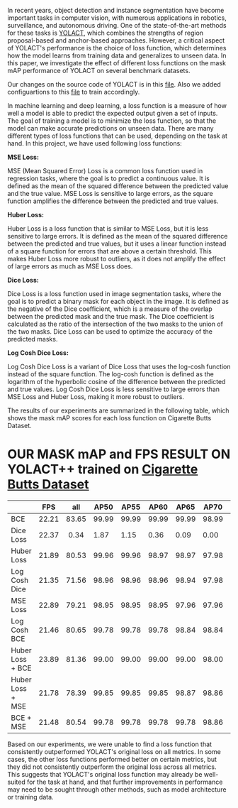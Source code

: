In recent years, object detection and instance segmentation have become important tasks in computer vision, with numerous applications in robotics, surveillance, and autonomous driving. One of the state-of-the-art methods for these tasks is [YOLACT](https://github.com/dbolya/yolact), which combines the strengths of region proposal-based and anchor-based approaches. However, a critical aspect of YOLACT's performance is the choice of loss function, which determines how the model learns from training data and generalizes to unseen data. In this paper, we investigate the effect of different loss functions on the mask mAP performance of YOLACT on several benchmark datasets. 

Our changes on the source code of YOLACT is in this [file](https://github.com/selamikarakas/YolactLossSurvey/blob/main/layers/modules/multibox_loss.py). Also we added configuartions to this [file](https://github.com/selamikarakas/YolactLossSurvey/blob/main/data/config.py) to train accordingly.

In machine learning and deep learning, a loss function is a measure of how well a model is able to predict the expected output given a set of inputs. The goal of training a model is to minimize the loss function, so that the model can make accurate predictions on unseen data. There are many different types of loss functions that can be used, depending on the task at hand. In this project, we have used following loss functions:

**MSE Loss:** 

MSE (Mean Squared Error) Loss is a common loss function used in regression tasks, where the goal is to predict a continuous value. It is defined as the mean of the squared difference between the predicted value and the true value. MSE Loss is sensitive to large errors, as the square function amplifies the difference between the predicted and true values.

**Huber Loss:**

Huber Loss is a loss function that is similar to MSE Loss, but it is less sensitive to large errors. It is defined as the mean of the squared difference between the predicted and true values, but it uses a linear function instead of a square function for errors that are above a certain threshold. This makes Huber Loss more robust to outliers, as it does not amplify the effect of large errors as much as MSE Loss does.

**Dice Loss:**

Dice Loss is a loss function used in image segmentation tasks, where the goal is to predict a binary mask for each object in the image. It is defined as the negative of the Dice coefficient, which is a measure of the overlap between the predicted mask and the true mask. The Dice coefficient is calculated as the ratio of the intersection of the two masks to the union of the two masks. Dice Loss can be used to optimize the accuracy of the predicted masks.

**Log Cosh Dice Loss:** 

Log Cosh Dice Loss is a variant of Dice Loss that uses the log-cosh function instead of the square function. The log-cosh function is defined as the logarithm of the hyperbolic cosine of the difference between the predicted and true values. Log Cosh Dice Loss is less sensitive to large errors than MSE Loss and Huber Loss, making it more robust to outliers.

The results of our experiments are summarized in the following table, which shows the mask mAP scores for each loss function on Cigarette Butts Dataset.

# OUR MASK mAP and FPS RESULT ON YOLACT++ trained on [Cigarette Butts Dataset](https://www.immersivelimit.com/datasets/cigarette-butts)

|                  |  FPS  |  all  | AP50  | AP55  | AP60  | AP65  | AP70  | AP75  | AP80  | AP85  | AP90  | AP95  |
|------------------|:-----:|:-----:|-------|-------|-------|-------|-------|-------|-------|-------|-------|-------|
|        BCE       | 22.21 | 83.65 | 99.99 | 99.99 | 99.99 | 99.99 | 98.99 | 98.01 | 98.01 | 89.95 | 49.81 |  1.82 |
|     Dice Loss    | 22.37 |  0.34 |  1.87 |  1.15 |  0.36 |  0.09 |  0.00 |  0.00 |  0.00 |  0.00 |  0.00 |  0.00 |
|    Huber Loss    | 21.89 | 80.53 | 99.96 | 99.96 | 98.97 | 98.97 | 97.98 | 97.00 | 95.79 | 85.39 | 30.20 |  1.05 |
|  Log Cosh Dice   | 21.35 | 71.56 | 98.96 | 98.96 | 98.96 | 98.94 | 97.98 | 95.86 | 83.48 | 39.03 |  3.40 |  0.00 |
|     MSE Loss     | 22.89 | 79.21 | 98.95 | 98.95 | 98.95 | 97.96 | 97.96 | 96.94 | 93.60 | 82.84 | 25.92 |  0.02 |
|   Log Cosh BCE   | 21.46 | 80.65 | 99.78 | 99.78 | 99.78 | 98.84 | 98.84 | 97.90 | 95.47 | 82.11 | 32.16 |  1.84 |
| Huber Loss + BCE | 23.89 | 81.36 | 99.00 | 99.00 | 99.00 | 99.00 | 98.00 | 97.00 | 95.72 | 83.89 | 42.59 |  0.33 |
| Huber Loss + MSE | 21.78 | 78.39 | 99.85 | 99.85 | 99.85 | 98.87 | 98.86 | 97.80 | 93.35 | 75.13 | 20.33 | 0.00  |
|     BCE + MSE    | 21.48 | 80.54 | 99.78 | 99.78 | 99.78 | 99.78 | 98.86 | 98.79 | 96.75 | 83.25 | 28.58 |  0.05 |

Based on our experiments, we were unable to find a loss function that consistently outperformed YOLACT's original loss on all metrics. In some cases, the other loss functions performed better on certain metrics, but they did not consistently outperform the original loss across all metrics. This suggests that YOLACT's original loss function may already be well-suited for the task at hand, and that further improvements in performance may need to be sought through other methods, such as model architecture or training data.

